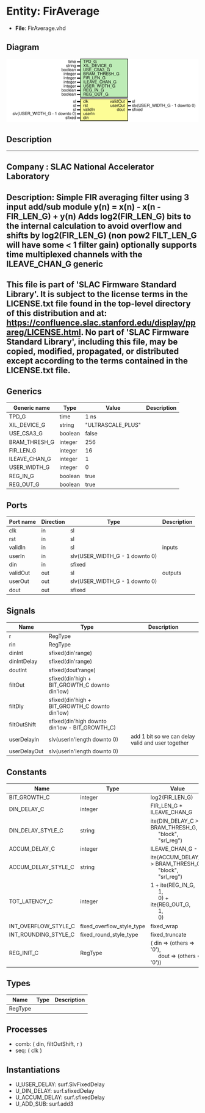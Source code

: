 # Entity: FirAverage

- **File**: FirAverage.vhd
## Diagram

![Diagram](FirAverage.svg "Diagram")
## Description

-----------------------------------------------------------------------------
 Company    : SLAC National Accelerator Laboratory
-----------------------------------------------------------------------------
 Description: Simple FIR  averaging filter using 3 input add/sub module
              y(n) = x(n) - x(n - FIR_LEN_G) + y(n)
              Adds log2(FIR_LEN_G) bits to the internal calculation to
                 avoid overflow and shifts by log2(FIR_LEN_G) (non pow2
                 FILT_LEN_G will have some < 1 filter gain)
              optionally supports time multiplexed channels with the
                 ILEAVE_CHAN_G generic
-----------------------------------------------------------------------------
 This file is part of 'SLAC Firmware Standard Library'.
 It is subject to the license terms in the LICENSE.txt file found in the
 top-level directory of this distribution and at:
    https://confluence.slac.stanford.edu/display/ppareg/LICENSE.html.
 No part of 'SLAC Firmware Standard Library', including this file,
 may be copied, modified, propagated, or distributed except according to
 the terms contained in the LICENSE.txt file.
-----------------------------------------------------------------------------
## Generics

| Generic name  | Type    | Value             | Description |
| ------------- | ------- | ----------------- | ----------- |
| TPD_G         | time    | 1 ns              |             |
| XIL_DEVICE_G  | string  | "ULTRASCALE_PLUS" |             |
| USE_CSA3_G    | boolean | false             |             |
| BRAM_THRESH_G | integer | 256               |             |
| FIR_LEN_G     | integer | 16                |             |
| ILEAVE_CHAN_G | integer | 1                 |             |
| USER_WIDTH_G  | integer | 0                 |             |
| REG_IN_G      | boolean | true              |             |
| REG_OUT_G     | boolean | true              |             |
## Ports

| Port name | Direction | Type                           | Description |
| --------- | --------- | ------------------------------ | ----------- |
| clk       | in        | sl                             |             |
| rst       | in        | sl                             |             |
| validIn   | in        | sl                             | inputs      |
| userIn    | in        | slv(USER_WIDTH_G - 1 downto 0) |             |
| din       | in        | sfixed                         |             |
| validOut  | out       | sl                             | outputs     |
| userOut   | out       | slv(USER_WIDTH_G - 1 downto 0) |             |
| dout      | out       | sfixed                         |             |
## Signals

| Name         | Type                                           | Description                                         |
| ------------ | ---------------------------------------------- | --------------------------------------------------- |
| r            | RegType                                        |                                                     |
| rin          | RegType                                        |                                                     |
| dinInt       | sfixed(din'range)                              |                                                     |
| dinIntDelay  | sfixed(din'range)                              |                                                     |
| doutInt      | sfixed(dout'range)                             |                                                     |
| filtOut      | sfixed(din'high + BIT_GROWTH_C downto din'low) |                                                     |
| filtDly      | sfixed(din'high + BIT_GROWTH_C downto din'low) |                                                     |
| filtOutShift | sfixed(din'high downto din'low - BIT_GROWTH_C) |                                                     |
| userDelayIn  | slv(userIn'length downto 0)                    |  add 1 bit so we can delay valid and user together  |
| userDelayOut | slv(userIn'length downto 0)                    |                                                     |
## Constants

| Name                 | Type                      | Value                                                                                                                                                                                           | Description              |
| -------------------- | ------------------------- | ----------------------------------------------------------------------------------------------------------------------------------------------------------------------------------------------- | ------------------------ |
| BIT_GROWTH_C         | integer                   |  log2(FIR_LEN_G)                                                                                                                                                                                |                          |
| DIN_DELAY_C          | integer                   |  FIR_LEN_G * ILEAVE_CHAN_G                                                                                                                                                                      |                          |
| DIN_DELAY_STYLE_C    | string                    |  ite(DIN_DELAY_C > BRAM_THRESH_G,<br><span style="padding-left:20px"> "block",<br><span style="padding-left:20px"> "srl_reg")                                                                   |                          |
| ACCUM_DELAY_C        | integer                   |  ILEAVE_CHAN_G - 1                                                                                                                                                                              |                          |
| ACCUM_DELAY_STYLE_C  | string                    |  ite(ACCUM_DELAY_C > BRAM_THRESH_G,<br><span style="padding-left:20px"> "block",<br><span style="padding-left:20px"> "srl_reg")                                                                 |                          |
| TOT_LATENCY_C        | integer                   |  1 + ite(REG_IN_G,<br><span style="padding-left:20px"> 1,<br><span style="padding-left:20px"> 0) + ite(REG_OUT_G,<br><span style="padding-left:20px"> 1,<br><span style="padding-left:20px"> 0) |  Latency for user/valid  |
| INT_OVERFLOW_STYLE_C | fixed_overflow_style_type |  fixed_wrap                                                                                                                                                                                     |                          |
| INT_ROUNDING_STYLE_C | fixed_round_style_type    |  fixed_truncate                                                                                                                                                                                 |                          |
| REG_INIT_C           | RegType                   |  (       din     => (others => '0'),<br><span style="padding-left:20px">       dout    => (others => '0'))                                                                                      |                          |
## Types

| Name    | Type | Description |
| ------- | ---- | ----------- |
| RegType |      |             |
## Processes
- comb: ( din, filtOutShift, r )
- seq: ( clk )
## Instantiations

- U_USER_DELAY: surf.SlvFixedDelay
- U_DIN_DELAY: surf.sfixedDelay
- U_ACCUM_DELAY: surf.sfixedDelay
- U_ADD_SUB: surf.add3
